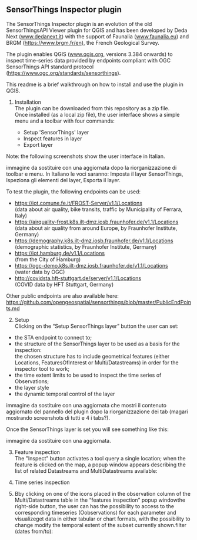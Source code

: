 ## SensorThings Inspector plugin

The SensorThings Inspector plugin is an evolution of the old SensorThingsAPI Viewer plugin for QGIS and has been developed by Deda Next (www.dedanext.it) with the support of Faunalia (www.faunalia.eu) and BRGM (https://www.brgm.fr/en), the French Geological Survey.

The plugin enables QGIS (www.qgis.org, versions 3.384 onwards) to inspect time-series data provided by endpoints compliant with OGC SensorThings API standard protocol (https://www.ogc.org/standards/sensorthings).

This readme is a brief walkthrough on how to install and use the plugin in QGIS.
1. Installation<br>
The plugin can be downloaded from this repository as a zip file.<br>Once installed (as a local zip file), the user interface shows a simple menu and a toolbar with four commands:

    - Setup 'SensorThings' layer
    - Inspect features in layer
    - Export layer

Note: the following screenshots show the user interface in Italian.
  
immagine da sostituire con una aggiornata dopo la riorganizzazione di toolbar e menu.
In Italiano le voci saranno: Imposta il layer SensorThings, Ispeziona gli elementi del layer, Esporta il layer.

To test the plugin, the following endpoints can be used:

- https://iot.comune.fe.it/FROST-Server/v1.1/Locations <br>(data about air quality, bike transits, traffic by Municipality of Ferrara, Italy)
- https://airquality-frost.k8s.ilt-dmz.iosb.fraunhofer.de/v1.1/Locations <br>(data about air quality from around Europe, by Fraunhofer Institute, Germany)
- https://demography.k8s.ilt-dmz.iosb.fraunhofer.de/v1.1/Locations <br>(demographic statistics, by Fraunhofer Institute, Germany)
- https://iot.hamburg.de/v1.1/Locations <br>(from the City of Hamburg)
- https://ogc-demo.k8s.ilt-dmz.iosb.fraunhofer.de/v1.1/Locations <br>(water data by OGC)
- http://covidsta.hft-stuttgart.de/server/v1.1/Locations <br>(COVID data by HFT Stuttgart, Germany)

Other public endpoints are also available here: <br>https://github.com/opengeospatial/sensorthings/blob/master/PublicEndPoints.md

2. Setup<br>
Clicking on the “Setup SensorThings layer” button the user can set:
- the STA endpoint to connect to;
- the structure of the SensorThings layer to be used as a basis for the inspection:<br>
  the chosen structure has to include geometrical features (either Locations, FeaturesOfInterest or Multi/Datastreams) in order for the inspector tool to work;
- the time extent limits to be used to inspect the time series of Observations; 
- the layer style
- the dynamic temporal control of the layer

immagine da sostituire con una aggiornata che mostri il contenuto aggiornato del pannello del plugin dopo la riorganizzazione dei tab (magari mostrando screenshots di tutti e 4 i tabs?).

Once the SensorThings layer is set you will see something like this:
 
immagine da sostituire con una aggiornata.

3.	Feature inspection<br>
The "Inspect" button activates a tool query a single location; when the feature is clicked on the map, a popup window appears describing the list of related Datastreams and MultiDatastreams available:
 
4.	Time series inspection
4.	Bby clicking on one of  the icons placed in the observation column of the Multi/Datastreams table in the “features inspection” popup windowthe right-side button, the user can has the possibility to access to the corresponding timeseries  (Oobservations) for each parameter and visualizeget data in either tabular or chart formats, with the possibility to change modify the temporal extent of the subset currently shown.filter (dates from/to):

